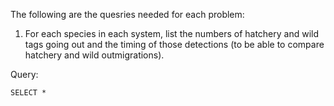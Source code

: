 The following are the quesries needed for each problem:

1. For each species in each system, list the numbers of hatchery and wild tags going out and the timing of those detections (to be able to compare hatchery and wild outmigrations).

Query: 
```
SELECT *
```